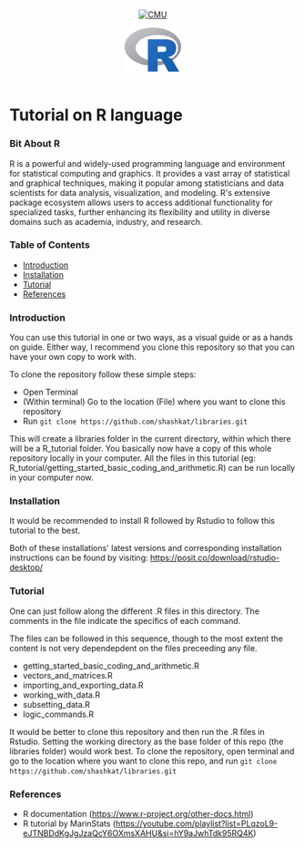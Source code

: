 <div align="center">
<br>

[![CMU][cmu-shield]][cmu-url]
<br>
<div align="center">

<img src="./R_logo.png" alt="pandas logo" style="width: 20%;">

</div>
<br>
</div>

# Tutorial on R language

### Bit About R

R is a powerful and widely-used programming language and environment for statistical computing and graphics. It provides a vast array of statistical and graphical techniques, making it popular among statisticians and data scientists for data analysis, visualization, and modeling. R's extensive package ecosystem allows users to access additional functionality for specialized tasks, further enhancing its flexibility and utility in diverse domains such as academia, industry, and research.

### Table of Contents

- [Introduction](#introduction)
- [Installation](#installation)
- [Tutorial](#tutorial)
- [References](#references)

### Introduction

You can use this tutorial in one or two ways, as a visual guide or as a hands on guide. Either way, I recommend you clone this repository so that you can have your own copy to work with.  

To clone the repository follow these simple steps:  

- Open Terminal 
- (Within terminal) Go to the location (File) where you want to clone this repository 
- Run `git clone https://github.com/shashkat/libraries.git` 

This will create a libraries folder in the current directory, within which there will be a R_tutorial folder. You basically now have a copy of this whole repository locally in your computer. All the files in this tutorial (eg: R_tutorial/getting_started_basic_coding_and_arithmetic.R) can be run locally in your computer now.

### Installation

It would be recommended to install R followed by Rstudio to follow this tutorial to the best.

Both of these installations' latest versions and corresponding installation instructions can be found by visiting: https://posit.co/download/rstudio-desktop/

### Tutorial

One can just follow along the different .R files in this directory. The comments in the file indicate the specifics of each command.

The files can be followed in this sequence, though to the most extent the content is not very dependepdent on the files preceeding any file.

- getting_started_basic_coding_and_arithmetic.R
- vectors_and_matrices.R
- importing_and_exporting_data.R
- working_with_data.R
- subsetting_data.R
- logic_commands.R

It would be better to clone this repository and then run the .R files in Rstudio. Setting the working directory as the base folder of this repo (the libraries folder) would work best. To clone the repository, open terminal and go to the location where you want to clone this repo, and run `git clone https://github.com/shashkat/libraries.git`

### References
- R documentation (https://www.r-project.org/other-docs.html)
- R tutorial by MarinStats (https://youtube.com/playlist?list=PLqzoL9-eJTNBDdKgJgJzaQcY6OXmsXAHU&si=hY9aJwhTdk95RQ4K)


[cmu-shield]: https://img.shields.io/badge/Data_and_code_support-Carnegie_Mellon_University-red
[cmu-url]: https://www.library.cmu.edu/service/data-code-support



